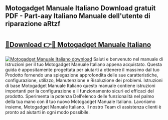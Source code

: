 ## Motogadget Manuale Italiano Download gratuit PDF - Part-aay Italiano Manuale dell'utente di riparazione aRtzf

# <h2><a href="http://dfgvdg.blite.top/?on=Motogadget+Manuale+Italiano">🔗Download 👉🔴 Motogadget Manuale Italiano</a></h2>

[![Motogadget Manuale Italiano download](https://i.imgur.com/lujVjoI.png)](http://dfgvdg.blite.top/?on=Motogadget+Manuale+Italiano)
Saluti e benvenuto nel manuale di Istruzioni per il tuo Motogadget Manuale Italiano appena acquistato. Questa guida è appositamente progettata per aiutarti a ottenere il massimo dal tuo Prodotto fornendo una spiegazione approfondita delle sue caratteristiche, configurazione, utilizzo, Manutenzione e Risoluzione dei problemi. Istruzioni di base Motogadget Manuale Italiano questo manuale contiene istruzioni importanti per la configurazione e il funzionamento sicuri ed efficaci del prodotto. Sperimenta la potenza Dell'elenco delle funzionalità nel palmo della tua mano con il tuo nuovo Motogadget Manuale Italiano. Lavoriamo insieme, Motogadget Manuale Italiano. Il nostro Team di assistenza clienti è pronto ad aiutarti in ogni modo possibile.
